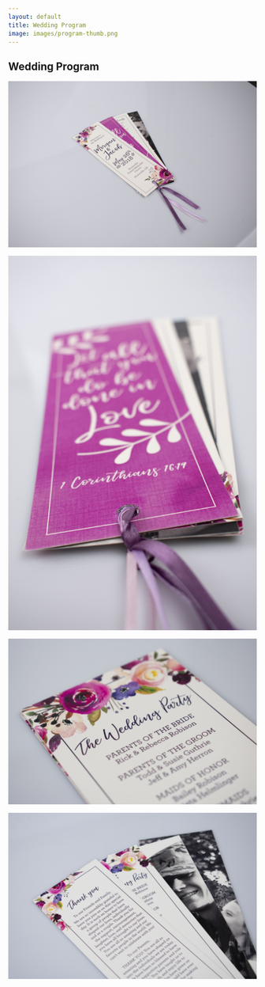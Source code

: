 ```yaml
---
layout: default
title: Wedding Program
image: images/program-thumb.png
---
```

<div class="individual-page" markdown="1">

<h2>Wedding Program</h2>

![Wedding Program 1](/images/program-1.jpg)

![Wedding Program 2](/images/program-2.jpg)

![Wedding Program 3](/images/program-3.jpg)

![Wedding Program 4](/images/program-4.jpg)

</div>
